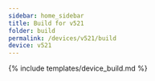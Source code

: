 ```yaml
---
sidebar: home_sidebar
title: Build for v521
folder: build
permalink: /devices/v521/build
device: v521
---
```

{% include templates/device_build.md %}

